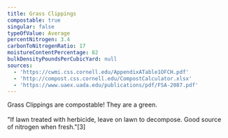 ```yaml
---
title: Grass Clippings
compostable: true
singular: false
typeOfValue: Average
percentNitrogen: 3.4
carbonToNitrogenRatio: 17
moistureContentPercentage: 82
bulkDensityPoundsPerCubicYard: null
sources:
  - 'https://cwmi.css.cornell.edu/AppendixATable1OFCH.pdf'
  - 'http://compost.css.cornell.edu/CompostCalculator.xlsx'
  - 'https://www.uaex.uada.edu/publications/pdf/FSA-2087.pdf'
---
```


Grass Clippings are compostable! They are a green.\
\
"If lawn treated with herbicide, leave on lawn to decompose.
Good source of nitrogen when fresh."\[3]

